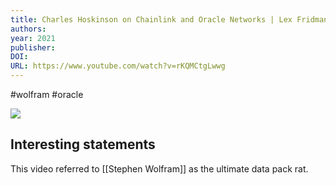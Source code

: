 ```yaml
---
title: Charles Hoskinson on Chainlink and Oracle Networks | Lex Fridman Podcast Clips
authors: 
year: 2021
publisher: 
DOI: 
URL: https://www.youtube.com/watch?v=rKQMCtgLwwg
---
```

#wolfram #oracle

![](https://www.youtube.com/watch?v=rKQMCtgLwwg)

## Interesting statements
This video referred to [[Stephen Wolfram]] as the ultimate data pack rat.